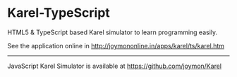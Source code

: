 # Karel-TypeScript
HTML5 &amp; TypeScript based Karel simulator to learn programming easily.

See the application online in http://joymononline.in/apps/karel/ts/karel.htm

---

JavaScript Karel Simulator is available at https://github.com/joymon/Karel
